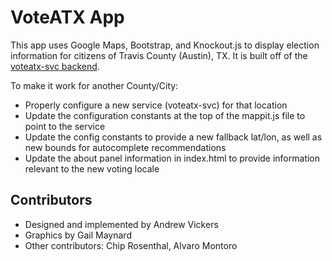 # VoteATX App

This app uses Google Maps, Bootstrap, and Knockout.js to display election information for citizens of Travis County (Austin), TX.  It is built off of the <a href="https://github.com/open-austin/voteatx-svc">voteatx-svc backend</a>.

To make it work for another County/City: 
* Properly configure a new service (voteatx-svc) for that location
* Update the configuration constants at the top of the mappit.js file to point to the service
* Update the config constants to provide a new fallback lat/lon, as well as new bounds for autocomplete recommendations
* Update the about panel information in index.html to provide information relevant to the new voting locale

## Contributors

* Designed and implemented by Andrew Vickers
* Graphics by Gail Maynard
* Other contributors: Chip Rosenthal, Alvaro Montoro


